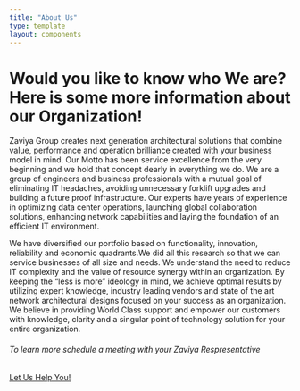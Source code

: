 ```yaml
---
title: "About Us"
type: template
layout: components
---
```



<div class="section-frontpage">
  <div class="container">
    <div class="content-center text-center">
    <h1 class=" smaller">Would you like to know who We are? Here is some more information about our  Organization!</h1>
    <div class="content-center text-center col-md-12 col-lg-12">
      <p>Zaviya Group creates next generation architectural solutions that combine value, performance and operation brilliance created with your business model in mind. Our Motto has been service excellence from the very beginning and we hold that concept dearly in everything we do. We are a group of engineers and business professionals with a mutual goal of eliminating IT headaches, avoiding unnecessary forklift upgrades and building a future proof infrastructure. Our experts have years of experience in optimizing data center operations, launching global collaboration solutions, enhancing network capabilities and laying the foundation of an efficient IT environment.</p><p>
We have diversified our portfolio based on functionality, innovation, reliability and economic quadrants.We did all this research so that we can service businesses of all size and needs. We understand the need to reduce IT complexity and the value of resource synergy within an organization. By keeping the “less is more” ideology in mind, we achieve optimal results by utilizing expert knowledge, industry leading vendors and state of the art network architectural designs focused on your success as an organization. We believe in providing World Class support and empower our customers with knowledge, clarity and a singular point of technology solution for your entire organization.
</p>
<h6 class="text-center">To learn more schedule a meeting with your Zaviya Respresentative</h6>
    </div>
  </div>
</div>
<div class="section">
  <div class="container content-center text-center">
    <a href="/contact/" class="btn btn-primary btn-lg btn-round" role="button">
      Let Us Help You!
    </a>
  </div>
</div>
</div>
